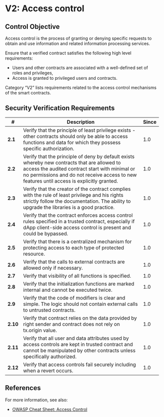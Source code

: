 # V2: Access control

## Control Objective

Access control is the process of granting or denying specific requests to obtain and use information and related information processing services.

Ensure that a verified contract satisfies the following high level requirements:
* Users and other contracts are associated with a well-defined set of roles and privileges,
* Access is granted to privileged users and contracts.

Category “V2” lists requirements related to the access control mechanisms of the smart contracts.

## Security Verification Requirements

| # | Description | Since |
| --- | --- | --- |
| **2.1** | Verify that the principle of least privilege exists - other contracts should only be able to access functions and data for which they possess specific authorization. | 1.0 |
| **2.2** | Verify that the principle of deny by default exists whereby new contracts that are allowed to access the audited contract start with minimal or no permissions and do not receive access to new features until access is explicitly granted. | 1.0 |
| **2.3** | Verify that the creator of the contract complies with the rule of least privilege and his rights strictly follow the documentation. The ability to upgrade the libraries is a good practice. | 1.0 |
| **2.4** | Verify that the contract enforces access control rules specified in a trusted contract, especially if dApp client-side access control is present and could be bypassed. | 1.0 |
| **2.5** | Verify that there is a centralized mechanism for protecting access to each type of protected resource. | 1.0 |
| **2.6** | Verify that the calls to external contracts are allowed only if necessary. | 1.0 |
| **2.7** | Verify that visibility of all functions is specified. | 1.0 |
| **2.8** | Verify that the initialization functions are marked internal and cannot be executed twice. | 1.0 |
| **2.9** | Verify that the code of modifiers is clear and simple. The logic should not contain external calls to untrusted contracts. | 1.0 |
| **2.10** | Verify that contract relies on the data provided by right sender and contract does not rely on tx.origin value. | 1.0 |
| **2.11** | Verify that all user and data attributes used by access controls are kept in trusted contract and cannot be manipulated by other contracts unless specifically authorized. | 1.0 |
| **2.12** | Verify that access controls fail securely including when a revert occurs. | 1.0 |

## References

For more information, see also:

* [OWASP Cheat Sheet: Access Control](https://github.com/OWASP/CheatSheetSeries/blob/master/cheatsheets/Access_Control_Cheat_Sheet.md)